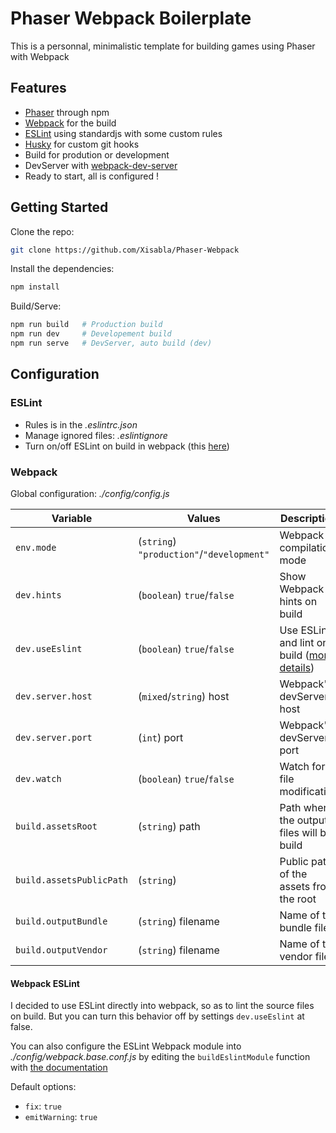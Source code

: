 # Phaser Webpack Boilerplate

This is a personnal, minimalistic template for building games using Phaser with Webpack

## Features

- [Phaser](https://www.npmjs.com/package/phaser) through npm
- [Webpack](https://www.npmjs.com/package/webpack) for the build
- [ESLint](https://www.npmjs.com/package/eslint) using standardjs with some custom rules
- [Husky](https://www.npmjs.com/package/husky) for custom git hooks
- Build for prodution or development
- DevServer with [webpack-dev-server](https://www.npmjs.com/package/webpack-dev-server)
- Ready to start, all is configured !

## Getting Started

Clone the repo:

```bash
git clone https://github.com/Xisabla/Phaser-Webpack
```

Install the dependencies:

```bash
npm install
```

Build/Serve:

```bash
npm run build   # Production build
npm run dev     # Developement build
npm run serve   # DevServer, auto build (dev)
```

## Configuration

### ESLint

- Rules is in the *.eslintrc.json*
- Manage ignored files: *.eslintignore*
- Turn on/off ESLint on build in webpack (this [here](#webpack-eslint))

### Webpack

Global configuration: *./config/config.js*

| Variable   | Values                      | Description              | Default        |
| ---------- | --------------------------- | ------------------------ | -------------- |
| `env.mode` | (`string`) `"production"`/`"development"` | Webpack compilation mode | `"development"` |
|`dev.hints`| (`boolean`) `true`/`false`| Show Webpack hints on build | `true` |
|`dev.useEslint`| (`boolean`) `true`/`false` | Use ESLint and lint on build ([more details](#webpack-eslint)) | `true`|
|`dev.server.host`|(`mixed`/`string`) host| Webpack's devServer host| "localhost" |
|`dev.server.port`|(`int`) port | Webpack's devServer port | 3000 |
|`dev.watch`| (`boolean`) `true`/`false` | Watch for file modification | `true` (dev only) |
|`build.assetsRoot`| (`string`) path | Path where the output files will be build | `path.resolve(__dirname, '../', 'dist')` |
|`build.assetsPublicPath`| (`string`) | Public path of the assets from the root | `'/dist/'`|
|`build.outputBundle`| (`string`) filename | Name of the bundle file | `"bundle.js"` |
|`build.outputVendor`| (`string`) filename | Name of the vendor file | `"vendor.js"` |

#### Webpack ESLint

I decided to use ESLint directly into webpack, so as to lint the source files on build. But you can turn this behavior off by settings `dev.useEslint` at false.

You can also configure the ESLint Webpack module into *./config/webpack.base.conf.js* by editing the `buildEslintModule` function with [the documentation](https://github.com/webpack-contrib/eslint-loader)

Default options:

- `fix`: `true`
- `emitWarning`: `true`